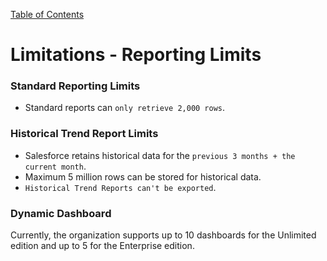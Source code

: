[Table of Contents](../Documentation.md)

# Limitations - Reporting Limits

### Standard Reporting Limits
- Standard reports can `only retrieve 2,000 rows`.

### Historical Trend Report Limits
- Salesforce retains historical data for the `previous 3 months + the current month`.
- Maximum 5 million rows can be stored for historical data.
- `Historical Trend Reports can't be exported`.

### Dynamic Dashboard
Currently, the organization supports up to 10 dashboards for the Unlimited edition and up to 5 for the Enterprise edition.
